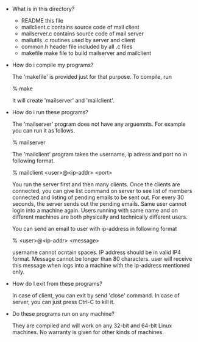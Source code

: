 * What is in this directory? 

  * README           this file
  * mailclient.c     contains source code of mail client
  * mailserver.c     contains source code of mail server
  * mailutils .c     routines used by server and client
  * common.h         header file included by all .c files
  * makefile         make file to build mailserver and mailclient

* How do i compile my programs? 

  The 'makefile' is provided just for that purpose. To compile, run

    % make

  It will create 'mailserver' and 'mailclient'.

* How do i run these programs? 

  The 'mailserver' program does not have any arguemnts. 
  For example you can run it as follows.

    % mailserver
 
  The 'mailclient' program takes the username, ip adress and port no in
  following format.

    % mailclient \<user\>@\<ip-addr\> \<port\>

  You run the server first and then many clients. Once the clients are
  connected, you can give list command on server to see list of members
  connected and listing of pending emails to be sent out. For every 30
  seconds, the server sends out the pending emails. Same user cannot login
  into a machine again. Users running with same name and on different
  machines are both physically and technically different users.
  
  You can send an email to user with ip-address in following format
  
  	% \<user\>@\<ip-addr\> \<message\>
  	
  username cannot ocntain spaces. IP address should be in valid IP4
  format. Message cannot be longer than 80 characters. user will receive
  this message when logs into a machine with the ip-address mentioned
  only.

* How do I exit from these programs? 

  In  case of  client, you can exit by send 'close' command.
  In case of server, you can just press Ctrl-C to kill it. 

* Do these programs run on any machine? 

  They are compiled and will work on any 32-bit and 64-bit Linux machines. No warranty is given for
  other kinds of machines.
  

